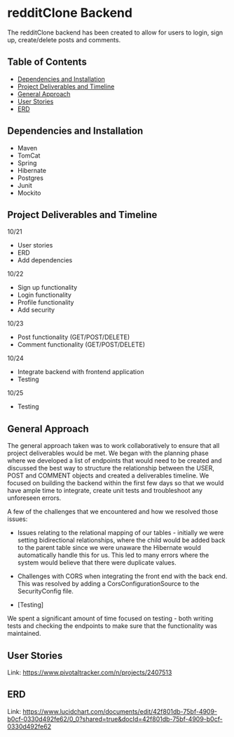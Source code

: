 # redditClone Backend

The redditClone backend has been created to allow for users to login, sign up, create/delete posts and comments. 

## Table of Contents
* [Dependencies and Installation](#dependencies-and-installation)
* [Project Deliverables and Timeline](#project-deliverables-and-timeline)
* [General Approach](#general-approach)
* [User Stories](#user-stories)
* [ERD](#erd)

## Dependencies and Installation
- Maven
- TomCat
- Spring
- Hibernate
- Postgres
- Junit
- Mockito

## Project Deliverables and Timeline
10/21
- User stories
- ERD
- Add dependencies

10/22
- Sign up functionality
- Login functionality
- Profile functionality
- Add security

10/23
- Post functionality (GET/POST/DELETE)
- Comment functionality (GET/POST/DELETE)

10/24
- Integrate backend with frontend application
- Testing

10/25
- Testing


## General Approach

The general approach taken was to work collaboratively to ensure that all project deliverables would be met. We began with the planning phase where we developed a list of endpoints that would need to be created and discussed the best way to structure the relationship between the USER, POST and COMMENT objects and created a deliverables timeline. We focused on building the backend within the first few days so that we would have ample time to integrate, create unit tests and troubleshoot any unforeseen errors.

A few of the challenges that we encountered and how we resolved those issues:

- Issues relating to the relational mapping of our tables - initially we were setting bidirectional relationships, where the child would be added back to the parent table since we were unaware the Hibernate would automatically handle this for us. This led to many errors where the system would believe that there were duplicate values. 

- Challenges with CORS when integrating the front end with the back end. This was resolved by adding a CorsConfigurationSource to the SecurityConfig file.

- [Testing]

We spent a significant amount of time focused on testing - both writing tests and checking the endpoints to make sure that the functionality was maintained.

## User Stories
Link:   https://www.pivotaltracker.com/n/projects/2407513

## ERD
Link:   https://www.lucidchart.com/documents/edit/42f801db-75bf-4909-b0cf-0330d492fe62/0_0?shared=true&docId=42f801db-75bf-4909-b0cf-0330d492fe62



